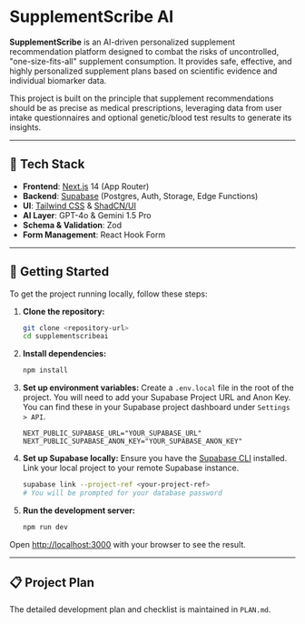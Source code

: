 # SupplementScribe AI

**SupplementScribe** is an AI-driven personalized supplement recommendation platform designed to combat the risks of uncontrolled, "one-size-fits-all" supplement consumption. It provides safe, effective, and highly personalized supplement plans based on scientific evidence and individual biomarker data.

This project is built on the principle that supplement recommendations should be as precise as medical prescriptions, leveraging data from user intake questionnaires and optional genetic/blood test results to generate its insights.

---

## 🧰 Tech Stack

*   **Frontend**: [Next.js](https://nextjs.org/) 14 (App Router)
*   **Backend**: [Supabase](https://supabase.com/) (Postgres, Auth, Storage, Edge Functions)
*   **UI**: [Tailwind CSS](https://tailwindcss.com/) & [ShadCN/UI](https://ui.shadcn.com/)
*   **AI Layer**: GPT-4o & Gemini 1.5 Pro
*   **Schema & Validation**: Zod
*   **Form Management**: React Hook Form

---

## 🚀 Getting Started

To get the project running locally, follow these steps:

1.  **Clone the repository:**
    ```bash
    git clone <repository-url>
    cd supplementscribeai
    ```

2.  **Install dependencies:**
    ```bash
    npm install
    ```

3.  **Set up environment variables:**
    Create a `.env.local` file in the root of the project. You will need to add your Supabase Project URL and Anon Key. You can find these in your Supabase project dashboard under `Settings > API`.
    ```env
    NEXT_PUBLIC_SUPABASE_URL="YOUR_SUPABASE_URL"
    NEXT_PUBLIC_SUPABASE_ANON_KEY="YOUR_SUPABASE_ANON_KEY"
    ```

4.  **Set up Supabase locally:**
    Ensure you have the [Supabase CLI](https://supabase.com/docs/guides/cli) installed. Link your local project to your remote Supabase instance.
    ```bash
    supabase link --project-ref <your-project-ref>
    # You will be prompted for your database password
    ```

5.  **Run the development server:**
    ```bash
    npm run dev
    ```

Open [http://localhost:3000](http://localhost:3000) with your browser to see the result.

---

## 📋 Project Plan

The detailed development plan and checklist is maintained in `PLAN.md`. 